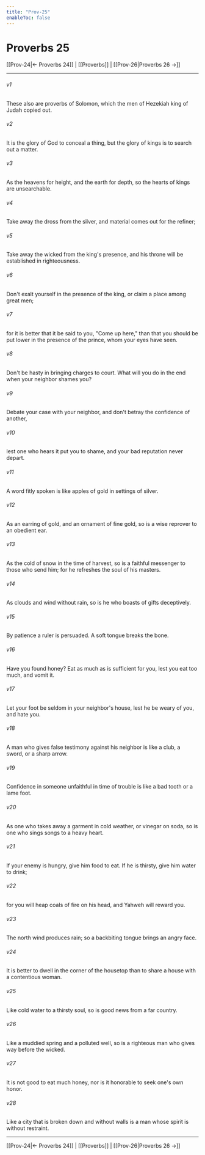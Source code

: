 ```yaml
---
title: "Prov-25"
enableToc: false
---
```

# Proverbs 25

[[Prov-24|← Proverbs 24]] | [[Proverbs]] | [[Prov-26|Proverbs 26 →]]
***



###### v1 
These also are proverbs of Solomon, which the men of Hezekiah king of Judah copied out. 

###### v2 
It is the glory of God to conceal a thing, but the glory of kings is to search out a matter. 

###### v3 
As the heavens for height, and the earth for depth, so the hearts of kings are unsearchable. 

###### v4 
Take away the dross from the silver, and material comes out for the refiner; 

###### v5 
Take away the wicked from the king's presence, and his throne will be established in righteousness. 

###### v6 
Don't exalt yourself in the presence of the king, or claim a place among great men; 

###### v7 
for it is better that it be said to you, "Come up here," than that you should be put lower in the presence of the prince, whom your eyes have seen. 

###### v8 
Don't be hasty in bringing charges to court. What will you do in the end when your neighbor shames you? 

###### v9 
Debate your case with your neighbor, and don't betray the confidence of another, 

###### v10 
lest one who hears it put you to shame, and your bad reputation never depart. 

###### v11 
A word fitly spoken is like apples of gold in settings of silver. 

###### v12 
As an earring of gold, and an ornament of fine gold, so is a wise reprover to an obedient ear. 

###### v13 
As the cold of snow in the time of harvest, so is a faithful messenger to those who send him; for he refreshes the soul of his masters. 

###### v14 
As clouds and wind without rain, so is he who boasts of gifts deceptively. 

###### v15 
By patience a ruler is persuaded. A soft tongue breaks the bone. 

###### v16 
Have you found honey? Eat as much as is sufficient for you, lest you eat too much, and vomit it. 

###### v17 
Let your foot be seldom in your neighbor's house, lest he be weary of you, and hate you. 

###### v18 
A man who gives false testimony against his neighbor is like a club, a sword, or a sharp arrow. 

###### v19 
Confidence in someone unfaithful in time of trouble is like a bad tooth or a lame foot. 

###### v20 
As one who takes away a garment in cold weather, or vinegar on soda, so is one who sings songs to a heavy heart. 

###### v21 
If your enemy is hungry, give him food to eat. If he is thirsty, give him water to drink; 

###### v22 
for you will heap coals of fire on his head, and Yahweh will reward you. 

###### v23 
The north wind produces rain; so a backbiting tongue brings an angry face. 

###### v24 
It is better to dwell in the corner of the housetop than to share a house with a contentious woman. 

###### v25 
Like cold water to a thirsty soul, so is good news from a far country. 

###### v26 
Like a muddied spring and a polluted well, so is a righteous man who gives way before the wicked. 

###### v27 
It is not good to eat much honey, nor is it honorable to seek one's own honor. 

###### v28 
Like a city that is broken down and without walls is a man whose spirit is without restraint.

***
[[Prov-24|← Proverbs 24]] | [[Proverbs]] | [[Prov-26|Proverbs 26 →]]
